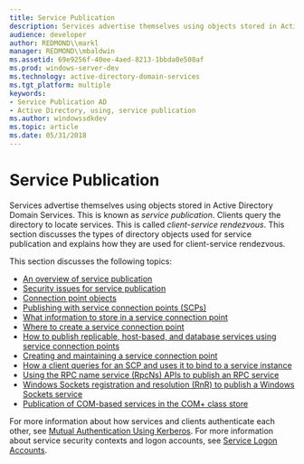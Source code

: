 ```yaml
---
title: Service Publication
description: Services advertise themselves using objects stored in Active Directory Domain Services.
audience: developer
author: REDMOND\\markl
manager: REDMOND\\mbaldwin
ms.assetid: 69e9256f-40ee-4aed-8213-1bbda0e508af
ms.prod: windows-server-dev
ms.technology: active-directory-domain-services
ms.tgt_platform: multiple
keywords:
- Service Publication AD
- Active Directory, using, service publication
ms.author: windowssdkdev
ms.topic: article
ms.date: 05/31/2018
---
```


# Service Publication

Services advertise themselves using objects stored in Active Directory Domain Services. This is known as *service publication*. Clients query the directory to locate services. This is called *client-service rendezvous*. This section discusses the types of directory objects used for service publication and explains how they are used for client-service rendezvous.

This section discusses the following topics:

-   [An overview of service publication](about-service-publication.md)
-   [Security issues for service publication](security-issues-for-service-publication.md)
-   [Connection point objects](connection-points.md)
-   [Publishing with service connection points (SCPs)](publishing-with-service-connection-points.md)
-   [What information to store in a service connection point](service-connection-point-properties.md)
-   [Where to create a service connection point](where-to-create-a-service-connection-point.md)
-   [How to publish replicable, host-based, and database services using service connection points](service-connection-points-for-replicated-host-based-and-database-services.md)
-   [Creating and maintaining a service connection point](creating-and-maintaining-a-service-connection-point.md)
-   [How a client queries for an SCP and uses it to bind to a service instance](how-clients-find-and-use-a-service-connection-point.md)
-   [Using the RPC name service (RpcNs) APIs to publish an RPC service](publishing-with-the-rpc-name-service-rpcns.md)
-   [Windows Sockets registration and resolution (RnR) to publish a Windows Sockets service](publishing-with-windows-sockets-registration-and-resolution.md)
-   [Publication of COM-based services in the COM+ class store](publishing-com-services.md)

For more information about how services and clients authenticate each other, see [Mutual Authentication Using Kerberos](mutual-authentication-using-kerberos.md). For more information about service security contexts and logon accounts, see [Service Logon Accounts](service-logon-accounts.md).

 

 




